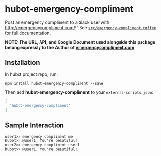# hubot-emergency-compliment

Post an emergency compliment to a Slack user with http://emergencycompliment.com/!"
See [`src/emergency-compliment.coffee`](src/emergency-compliment.coffee) for full documentation.

**NOTE: The URL, API, and Google Document used alongside this package belong
expressly to the Author of [emergencycompliment.com](http://emergencycompliment.com)**

## Installation

In hubot project repo, run:

`npm install hubot-emergency-compliment --save`

Then add **hubot-emergency-compliment** to your `external-scripts.json`:

```json
[
  "hubot-emergency-compliment"
]
```

## Sample Interaction

```
user1>> emergency compliment me
hubot>> @user1, You're beautiful!
user2>> emergency compliment user1
hubot>> @user1, You're beautiful!
```